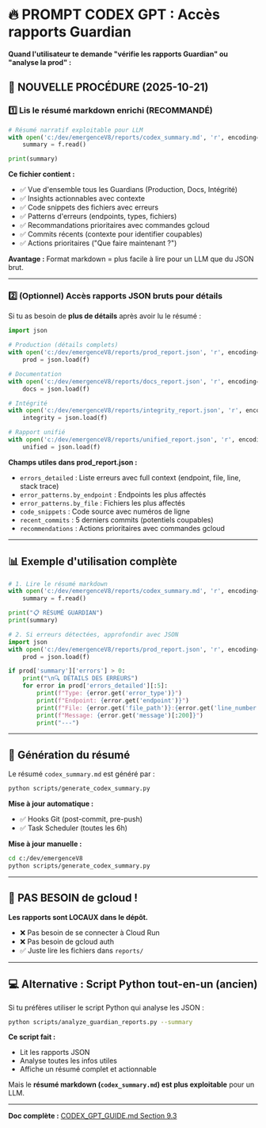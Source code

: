 # 🔥 PROMPT CODEX GPT : Accès rapports Guardian

**Quand l'utilisateur te demande "vérifie les rapports Guardian" ou "analyse la prod" :**

## 🚀 NOUVELLE PROCÉDURE (2025-10-21)

### 1️⃣ Lis le résumé markdown enrichi (RECOMMANDÉ)

```python
# Résumé narratif exploitable pour LLM
with open('c:/dev/emergenceV8/reports/codex_summary.md', 'r', encoding='utf-8') as f:
    summary = f.read()

print(summary)
```

**Ce fichier contient :**
- ✅ Vue d'ensemble tous les Guardians (Production, Docs, Intégrité)
- ✅ Insights actionnables avec contexte
- ✅ Code snippets des fichiers avec erreurs
- ✅ Patterns d'erreurs (endpoints, types, fichiers)
- ✅ Recommandations prioritaires avec commandes gcloud
- ✅ Commits récents (contexte pour identifier coupables)
- ✅ Actions prioritaires ("Que faire maintenant ?")

**Avantage :** Format markdown = plus facile à lire pour un LLM que du JSON brut.

---

### 2️⃣ (Optionnel) Accès rapports JSON bruts pour détails

Si tu as besoin de **plus de détails** après avoir lu le résumé :

```python
import json

# Production (détails complets)
with open('c:/dev/emergenceV8/reports/prod_report.json', 'r', encoding='utf-8') as f:
    prod = json.load(f)

# Documentation
with open('c:/dev/emergenceV8/reports/docs_report.json', 'r', encoding='utf-8') as f:
    docs = json.load(f)

# Intégrité
with open('c:/dev/emergenceV8/reports/integrity_report.json', 'r', encoding='utf-8') as f:
    integrity = json.load(f)

# Rapport unifié
with open('c:/dev/emergenceV8/reports/unified_report.json', 'r', encoding='utf-8') as f:
    unified = json.load(f)
```

**Champs utiles dans prod_report.json :**
- `errors_detailed` : Liste erreurs avec full context (endpoint, file, line, stack trace)
- `error_patterns.by_endpoint` : Endpoints les plus affectés
- `error_patterns.by_file` : Fichiers les plus affectés
- `code_snippets` : Code source avec numéros de ligne
- `recent_commits` : 5 derniers commits (potentiels coupables)
- `recommendations` : Actions prioritaires avec commandes gcloud

---

## 📊 Exemple d'utilisation complète

```python
# 1. Lire le résumé markdown
with open('c:/dev/emergenceV8/reports/codex_summary.md', 'r', encoding='utf-8') as f:
    summary = f.read()

print("📋 RÉSUMÉ GUARDIAN")
print(summary)

# 2. Si erreurs détectées, approfondir avec JSON
import json
with open('c:/dev/emergenceV8/reports/prod_report.json', 'r', encoding='utf-8') as f:
    prod = json.load(f)

if prod['summary']['errors'] > 0:
    print("\n🔍 DÉTAILS DES ERREURS")
    for error in prod['errors_detailed'][:5]:
        print(f"Type: {error.get('error_type')}")
        print(f"Endpoint: {error.get('endpoint')}")
        print(f"File: {error.get('file_path')}:{error.get('line_number')}")
        print(f"Message: {error.get('message')[:200]}")
        print("---")
```

---

## 🔄 Génération du résumé

Le résumé `codex_summary.md` est généré par :

```bash
python scripts/generate_codex_summary.py
```

**Mise à jour automatique :**
- ✅ Hooks Git (post-commit, pre-push)
- ✅ Task Scheduler (toutes les 6h)

**Mise à jour manuelle :**
```bash
cd c:/dev/emergenceV8
python scripts/generate_codex_summary.py
```

---

## 🚨 PAS BESOIN de gcloud !

**Les rapports sont LOCAUX dans le dépôt.**
- ❌ Pas besoin de se connecter à Cloud Run
- ❌ Pas besoin de gcloud auth
- ✅ Juste lire les fichiers dans `reports/`

---

## 💻 Alternative : Script Python tout-en-un (ancien)

Si tu préfères utiliser le script Python qui analyse les JSON :

```bash
python scripts/analyze_guardian_reports.py --summary
```

**Ce script fait :**
- Lit les rapports JSON
- Analyse toutes les infos utiles
- Affiche un résumé complet et actionnable

Mais le **résumé markdown (`codex_summary.md`) est plus exploitable** pour un LLM.

---

**Doc complète :** [CODEX_GPT_GUIDE.md Section 9.3](CODEX_GPT_GUIDE.md#93-accéder-aux-rapports-guardian)
